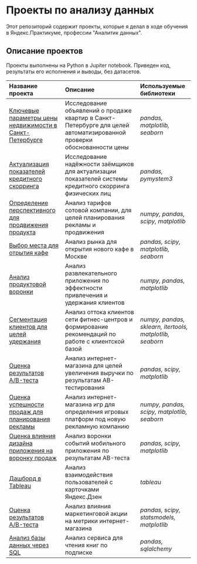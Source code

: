 # Проекты по анализу данных

Этот репозиторий содержит проекты, которые я делал в ходе обучения в Яндекс.Практикуме, профессии "Аналитик данных". 

## Описание проектов

Проекты выполнены на Python в Jupiter notebook. Приведен код, результаты его исполнения и выводы, без датасетов.


| Название проекта             | Описание                | Используемые библиотеки |
| :--------------------------- | :---------------------- | :---------------------- |
| [Ключевые параметры цены недвижимости в Санкт-Петербурге](key_parameters_prices) | Исследование объявлений о продаже квартир в Санкт-Петербурге для целей автоматизированной проверки обоснованности цены |*pandas, matplotlib, seaborn* |
| [Актуализация показателей кредитного скорринга](reliability_of_borrowers) | Исследование надёжности заёмщиков для актуализации показателей системы кредитного скорринга физических лиц |  *pandas, pymystem3* |
| [Определение перспективного для продвижения продукта](cellular_company_tariffs) | Анализ тарифов сотовой компании, для целей планирования рекламы и продвижения|  *numpy, pandas, scipy, matplotlib* |
| [Выбор места для отрытия кафе](market_analysis_cafe) | Анализ рынка для открытия нового кафе в Москве | *pandas, scipy, matplotlib, seaborn* |
| [Анализ продуктовой воронки](entertainment_application) | Анализ развлекательного приложения по эффектности привлечения и удержания клиентов | *numpy, pandas, matplotlib* |
| [Сегментация клиентов для целей удержания](outflow_clients_fitness) | Анализ оттока клиентов сети фитнес-центров и формирование рекомендаций по работе с клиентской базой | *numpy, pandas, sklearn, itertools, matplotlib, seaborn* |
| [Оценка результатов A/B-теста](online_store_revenue) | Анализ интернет-магазина для целей увеличения выручки по результатам AB-тестирования | *pandas, scipy, matplotlib* |
| [Оценка успешности продаж для планирования рекламы](analysis_game_sales)   | Анализ интернет-магазина игр для определения игровых платформ под новую рекламную компанию | *numpy, pandas, scipy, matplotlib, seaborn*  |
| [Оценка влияния дизайна приложения на воронку продаж](app_funnel_analysis) | Анализ воронки событий мобильного приложения по результатам AB-теста  | *pandas, scipy, matplotlib*  |
| [Дашборд в Tableau](dashboard_yandex_dzen) | Анализ взаимодействия пользователей с карточками Яндекс.Дзен  | *tableau* |
| [Оценка результатов A/B-теста](ab_test_sheck) | Анализ влияния маркетинговой акции на метрики интернет-магазина | *pandas, scipy, statsmodels, matplotlib* |
| [Анализ базы данных через SQL ](books_service) | Анализ сервиса для чтения книг по подписке | *pandas, sqlalchemy* |